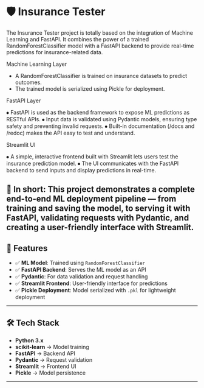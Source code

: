 # 🛡️ Insurance Tester

The Insurance Tester project is totally based on the integration of Machine Learning and FastAPI.
It combines the power of a trained RandomForestClassifier model with a FastAPI backend to provide real-time predictions for insurance-related data.

Machine Learning Layer
- A RandomForestClassifier is trained on insurance datasets to predict outcomes.
- The trained model is serialized using Pickle for deployment.

FastAPI Layer

⦁ FastAPI is used as the backend framework to expose ML predictions as RESTful APIs.
⦁ Input data is validated using Pydantic models, ensuring type safety and preventing invalid requests.
⦁ Built-in documentation (/docs and /redoc) makes the API easy to test and understand.

Streamlit UI

⦁ A simple, interactive frontend built with Streamlit lets users test the insurance prediction model.
⦁ The UI communicates with the FastAPI backend to send inputs and display predictions in real-time.

🔗 In short:
This project demonstrates a complete end-to-end ML deployment pipeline — from training and saving the model, to serving it with FastAPI, validating requests with Pydantic, and creating a user-friendly interface with Streamlit.
---

## 🚀 Features

- ✅ **ML Model**: Trained using `RandomForestClassifier`  
- ✅ **FastAPI Backend**: Serves the ML model as an API  
- ✅ **Pydantic**: For data validation and request handling  
- ✅ **Streamlit Frontend**: User-friendly interface for predictions  
- ✅ **Pickle Deployment**: Model serialized with `.pkl` for lightweight deployment  

---

## 🛠️ Tech Stack

- **Python 3.x**  
- **scikit-learn** → Model training  
- **FastAPI** → Backend API  
- **Pydantic** → Request validation  
- **Streamlit** → Frontend UI  
- **Pickle** → Model persistence  

---
